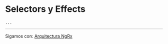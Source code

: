 # Selectors y Effects

    ...

---

Sigamos con: [Arquitectura NgRx](../4-ngrx/4-3-arquitectura-ngrx.md)
